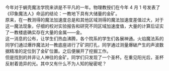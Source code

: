 今年对于蜗壳魔法学院来讲是不平凡的一年。物理教授们在今年 4 月 1 号发表了《印象魔法人》命运的结论：一教地下具有大储量的金矿。<br>
原来，在一教测得的魔法加速度总是和其他区域测得的魔法加速度差值过大，对于这一魔法现象，仔细的校对实验报告和研究不同区域加速度值，大量的计算后证实了一教楼底确实存在大量的金属——金。<br>
这一消息的公布，让学生们热血沸腾，各个院系的学生们各展神通。火焰魔法系的同学们通过爆炸魔法对一教底座进行了矿洞打孔，同学通过测量爆破产生的声波数据精准的定位到了金矿位置。之后便展开了挖掘工作。<br>
但是找到的并非让人神往的金矿。同学们只发现了一个圣杯。在重见阳光后，圣杯反射着诡异的光。其中又有什么不为人知的秘密呢？